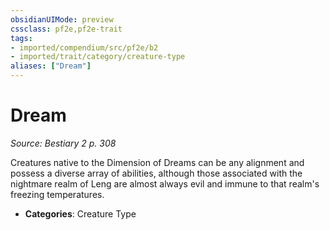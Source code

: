 ```yaml
---
obsidianUIMode: preview
cssclass: pf2e,pf2e-trait
tags:
- imported/compendium/src/pf2e/b2
- imported/trait/category/creature-type
aliases: ["Dream"]
---
```

# Dream  
*Source: Bestiary 2 p. 308*  

Creatures native to the Dimension of Dreams can be any alignment and possess a diverse array of abilities, although those associated with the nightmare realm of Leng are almost always evil and immune to that realm's freezing temperatures.

- **Categories**: Creature Type